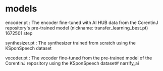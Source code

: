 # models
encoder.pt : The encoder fine-tuned with AI HUB data from the CorentinJ repository's pre-trained model (nickname: transfer_learning_best.pt)
1672501 step

synthesizer.pt : The synthesizer trained from scratch using the KSponSpeech dataset

vocoder.pt : The vocoder fine-tuned from the pre-trained model of the CorentinJ repository using  the KSponSpeech dataset#   n a r r i f y _ a i  
 